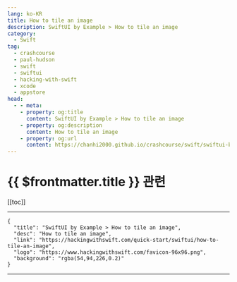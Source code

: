 ```yaml
---
lang: ko-KR
title: How to tile an image
description: SwiftUI by Example > How to tile an image
category:
  - Swift
tag: 
  - crashcourse
  - paul-hudson
  - swift
  - swiftui
  - hacking-with-swift
  - xcode
  - appstore
head:
  - - meta:
    - property: og:title
      content: SwiftUI by Example > How to tile an image
    - property: og:description
      content: How to tile an image
    - property: og:url
      content: https://chanhi2000.github.io/crashcourse/swift/swiftui-by-example/03-images-shapes-and-media/how-to-tile-an-image.html
---
```


# {{ $frontmatter.title }} 관련

[[toc]]

---

```component VPCard
{
  "title": "SwiftUI by Example > How to tile an image",
  "desc": "How to tile an image",
  "link": "https://hackingwithswift.com/quick-start/swiftui/how-to-tile-an-image",
  "logo": "https://www.hackingwithswift.com/favicon-96x96.png",
  "background": "rgba(54,94,226,0.2)"
}
```

---

<TagLinks />